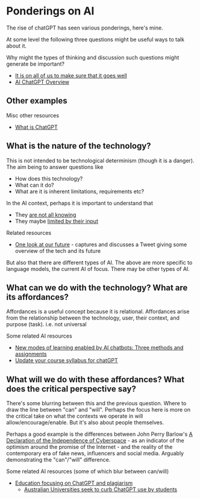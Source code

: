 # Ponderings on AI 

The rise of chatGPT has seen various ponderings, here's mine.

At some level the following three questions might be useful ways to talk about it.

Why might the types of thinking and discussion such questions might generate be important?

- [It is on all of us to make sure that it goes well](https://docs.google.com/document/d/1rBDP4WsMqv8bIw6tK6-SZ0sDh0_OcperWMcabn5II9Y/edit)
- [AI ChatGPT Overview](https://docs.google.com/document/d/1rBDP4WsMqv8bIw6tK6-SZ0sDh0_OcperWMcabn5II9Y/edit)

## Other examples

Misc other resources

- [What is ChatGPT](https://docs.google.com/document/d/1rBDP4WsMqv8bIw6tK6-SZ0sDh0_OcperWMcabn5II9Y/edit)



## What is the nature of the technology? 

This is not intended to be technological determinism (though it is a danger). The aim being to answer questions like

- How does this technology?
- What can it do?
- What are it is inherent limitations, requirements etc?
 
In the AI context, perhaps it is important to understand that 

- They [are not all knowing](https://iai.tv/articles/all-knowing-machines-are-a-fantasy-auid-2334)
- They maybe [limited by their input](https://twitter.com/emollick/status/1605756428941246466)

Related resources

- [One look at our future](https://marginalrevolution.com/marginalrevolution/2022/12/one-look-at-our-future.html) - captures and discusses a Tweet giving some overview of the tech and its future

But also that there are different types of AI. The above are more specific to language models, the current AI of focus. There may be other types of AI.

## What can we do with the technology? What are its affordances?

Affordances is a useful concept because it is relational. Affordances arise from the relationship between the technology, user, their context, and purpose (task). i.e. not universal

Some related AI resources

- [New modes of learning enabled by AI chatbots: Three methods and assignments](https://t.co/cwrNvUjTAd)
- [Update your course syllabus for chatGPT](https://medium.com/@rwatkins_7167/updating-your-course-syllabus-for-chatgpt-965f4b57b003)


## What will we do with these affordances? What does the critical perspective say?

There's some blurring between this and the previous question. Where to draw the line between "can" and "will". Perhaps the focus here is more on the critical take on what the contexts we operate in will allow/encourage/enable. But it's also about people themselves.

Perhaps a good example is the differences between John Perry Barlow's [A Declaration of the Independence of Cyberspace](https://www.eff.org/cyberspace-independence) - as an indicator of the optimism around the promise of the Internet - and the reality of the contemporary era of fake news, influencers and social media. Arguably demonstrating the "can"/"will" difference.


Some related AI resources (some of which blur between can/will)

- [Education focusing on ChatGPT and plagiarism](https://twitter.com/gsiemens/status/1604996057531760640)
    - [Australian Universities seek to curb ChatGPT use by students](https://synthedia.substack.com/p/australian-universities-seek-to-curb)




